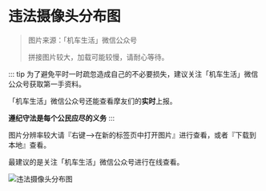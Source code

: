# 违法摄像头分布图

> 图片来源：「机车生活」微信公众号
>
> 拼接图片较大，加载可能较慢，请耐心等待。

::: tip
为了避免平时一时疏忽造成自己的不必要损失，建议关注「机车生活」微信公众号获取第一手资料。

「机车生活」微信公众号还能查看摩友们的**实时**上报。

**遵纪守法是每个公民应尽的义务**
:::

图片分辨率较大请『右键-->在新的标签页中打开图片』进行查看，或者『下载到本地』查看。

最建议的是关注「机车生活」微信公众号进行在线查看。

![违法摄像头分布图](https://pic.downk.cc/item/5fd723fa3ffa7d37b386a442.jpg)

